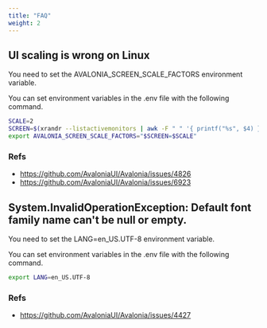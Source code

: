 ```yaml
---
title: "FAQ"
weight: 2
---
```


## UI scaling is wrong on Linux

You need to set the AVALONIA_SCREEN_SCALE_FACTORS environment variable.

You can set environment variables in the .env file with the following command.

```sh
SCALE=2
SCREEN=$(xrandr --listactivemonitors | awk -F " " '{ printf("%s", $4) }')
export AVALONIA_SCREEN_SCALE_FACTORS="$SCREEN=$SCALE"
```

### Refs
- https://github.com/AvaloniaUI/Avalonia/issues/4826
- https://github.com/AvaloniaUI/Avalonia/issues/6923

## System.InvalidOperationException: Default font family name can't be null or empty.

You need to set the LANG=en_US.UTF-8 environment variable.

You can set environment variables in the .env file with the following command.

```sh
export LANG=en_US.UTF-8
```

### Refs
- https://github.com/AvaloniaUI/Avalonia/issues/4427
